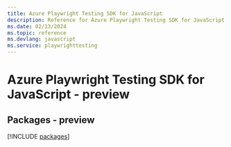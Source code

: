 ```yaml
---
title: Azure Playwright Testing SDK for JavaScript
description: Reference for Azure Playwright Testing SDK for JavaScript
ms.date: 02/13/2024
ms.topic: reference
ms.devlang: javascript
ms.service: playwrighttesting
---
```

# Azure Playwright Testing SDK for JavaScript - preview
## Packages - preview
[!INCLUDE [packages](playwright-testing-index.md)]